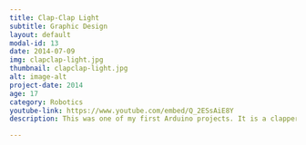 ```yaml
---
title: Clap-Clap Light
subtitle: Graphic Design
layout: default
modal-id: 13
date: 2014-07-09
img: clapclap-light.jpg
thumbnail: clapclap-light.jpg
alt: image-alt
project-date: 2014
age: 17
category: Robotics
youtube-link: https://www.youtube.com/embed/Q_2ESsAiE8Y
description: This was one of my first Arduino projects. It is a clapper light that I put in my room growing up. It will only flip the light switch if it recognizes two claps. I built it using an Arduino, a servo, a 9 volt, and a sound sensor/microphone. 

---
```

